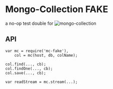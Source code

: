 # Mongo-Collection FAKE
    
a no-op test double for ![mongo-collection](http://npm.im/mongo-collection)

## API

    var mc = require('mc-fake'),
        col = mc(host, db, colName);

    col.find(..., cb);
    col.findOne(..., cb);
    col.save(..., cb);

    var readStream = mc.stream(...);
